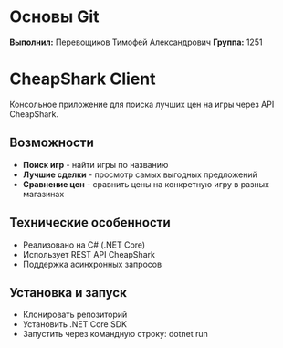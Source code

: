 # Основы Git

**Выполнил:** Перевощиков Тимофей Александрович
**Группа:** 1251

# CheapShark Client

Консольное приложение для поиска лучших цен на игры через API CheapShark.

## Возможности

- **Поиск игр** - найти игры по названию
- **Лучшие сделки** - просмотр самых выгодных предложений
- **Сравнение цен** - сравнить цены на конкретную игру в разных магазинах

## Технические особенности
- Реализовано на C# (.NET Core)
- Использует REST API CheapShark
- Поддержка асинхронных запросов

## Установка и запуск
- Клонировать репозиторий
- Установить .NET Core SDK
- Запустить через командную строку: dotnet run